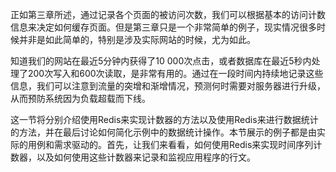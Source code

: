 正如第三章所述，通过记录各个页面的被访问次数，我们可以根据基本的访问计数信息来决定如何缓存页面。但是第三章只是一个非常简单的例子，现实情况很多时候并非是如此简单的，特别是涉及实际网站的时候，尤为如此。

知道我们的网站在最近5分钟内获得了10 000次点击，或者数据库在最近5秒内处理了200次写入和600次读取，是非常有用的。通过在一段时间内持续地记录这些信息，我们可以注意到流量的突增和渐增情况，预测何时需要对服务器进行升级，从而预防系统因为负载超载而下线。

这一节将分别介绍使用Redis来实现计数器的方法以及使用Redis来进行数据统计的方法，并在最后讨论如何简化示例中的数据统计操作。本节展示的例子都是由实际的用例和需求驱动的。首先，让我们来看看，如何使用Redis来实现时间序列计数器，以及如何使用这些计数器来记录和监视应用程序的行文。






